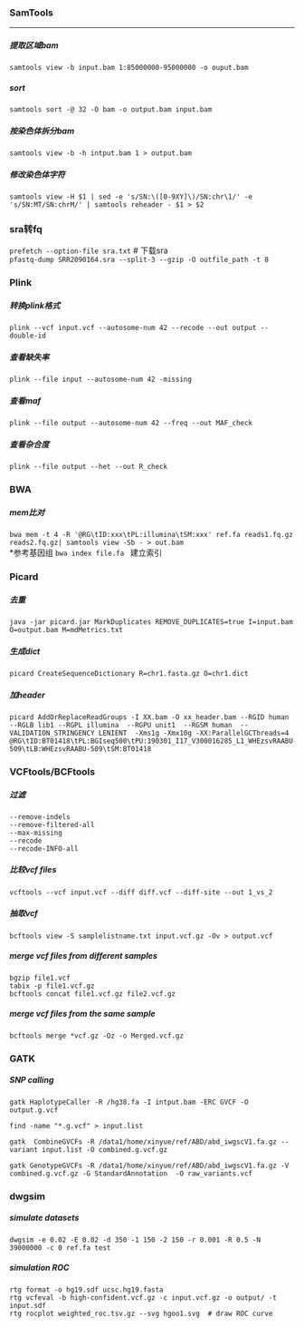 ### **SamTools**
***
##### 提取区域bam
```samtools view -b input.bam 1:85000000-95000000 -o ouput.bam  ```
##### sort
```samtools sort -@ 32 -O bam -o output.bam input.bam```
##### 按染色体拆分bam
```samtools view -b -h intput.bam 1 > output.bam ```
##### 修改染色体字符
```samtools view -H $1 | sed -e 's/SN:\([0-9XY]\)/SN:chr\1/' -e 's/SN:MT/SN:chrM/' | samtools reheader - $1 > $2```

### **sra转fq**
```prefetch --option-file sra.txt```  # 下载sra <br>
```pfastq-dump SRR2090164.sra --split-3 --gzip -O outfile_path -t 8 ``` 

### **Plink**
##### 转换plink格式
```plink --vcf input.vcf --autosome-num 42 --recode --out output --double-id```
##### 查看缺失率
```plink --file input --autosome-num 42 -missing```
##### 查看maf
```plink --file output --autosome-num 42 --freq --out MAF_check```
##### 查看杂合度
```plink --file output --het --out R_check```

### **BWA**
##### mem比对
```bwa mem -t 4 -R '@RG\tID:xxx\tPL:illumina\tSM:xxx' ref.fa reads1.fq.gz reads2.fq.gz| samtools view -Sb - > out.bam```
<br>
*参考基因组  ```bwa index file.fa ``` 建立索引

### **Picard**
##### 去重
```java -jar picard.jar MarkDuplicates REMOVE_DUPLICATES=true I=input.bam O=output.bam M=mdMetrics.txt ```
##### 生成dict
```picard CreateSequenceDictionary R=chr1.fasta.gz O=chr1.dict ```
##### 加header
```
picard AddOrReplaceReadGroups -I XX.bam -O xx_header.bam --RGID human --RGLB lib1 --RGPL illumina  --RGPU unit1  --RGSM human  --VALIDATION_STRINGENCY LENIENT  -Xms1g -Xmx10g -XX:ParallelGCThreads=4
@RG\tID:BT01418\tPL:BGIseq500\tPU:190301_I17_V300016285_L1_WHEzsvRAABU-509\tLB:WHEzsvRAABU-509\tSM:BT01418
```

### **VCFtools/BCFtools**
##### 过滤
```
--remove-indels             
--remove-filtered-all 
--max-missing 
--recode
--recode-INFO-all 
```
##### 比较vcf files
```vcftools --vcf input.vcf --diff diff.vcf --diff-site --out 1_vs_2```
##### 抽取vcf
```bcftools view -S samplelistname.txt input.vcf.gz -Ov > output.vcf```
##### merge vcf files from different samples
```
bgzip file1.vcf 
tabix -p file1.vcf.gz
bcftools concat file1.vcf.gz file2.vcf.gz 
```
##### merge vcf files from  the same sample
```bcftools merge *vcf.gz -Oz -o Merged.vcf.gz```

### **GATK**
##### SNP calling
```
gatk HaplotypeCaller -R /hg38.fa -I intput.bam -ERC GVCF -O output.g.vcf 

find -name "*.g.vcf" > input.list

gatk  CombineGVCFs -R /data1/home/xinyue/ref/ABD/abd_iwgscV1.fa.gz --variant input.list -O combined.g.vcf.gz 

gatk GenotypeGVCFs -R /data1/home/xinyue/ref/ABD/abd_iwgscV1.fa.gz -V combined.g.vcf.gz -G StandardAnnotation  -O raw_variants.vcf
```

### **dwgsim** 
##### simulate  datasets
```dwgsim -e 0.02 -E 0.02 -d 350 -1 150 -2 150 -r 0.001 -R 0.5 -N 39000000 -c 0 ref.fa test```

##### simulation ROC
``` 
rtg format -o hg19.sdf ucsc.hg19.fasta
rtg vcfeval -b high-confident.vcf.gz -c input.vcf.gz -o output/ -t input.sdf
rtg rocplot weighted_roc.tsv.gz --svg hgoo1.svg  # draw ROC curve 
```